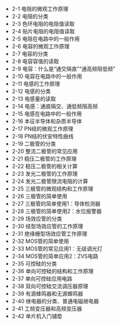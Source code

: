 

- 2-1 电阻的微观工作原理
- 2-2 电阻的分类
- 2-3 色环电阻的电阻值读取
- 2-4 贴片电阻的电阻值读取
- 2-5 电阻在电路中的一般作用
- 2-6 电容的微观工作原理
- 2-7 电容的分类
- 2-8 电容容值的读取
- 2-9 电容：什么是“通交隔直”“通高频阻低频”
- 2-10 电容在电路中的一般作用
- 2-11 电感的工作原理
- 2-12 电感的分类
- 2-13 电感量的读取
- 2-14 电感：通直隔交、通低频阻高频
- 2-15 电感在电路中的一般作用
- 2-16 本征半导体和杂质半导体
- 2-17 PN结的微观工作原理
- 2-18 PN结的伏安特性曲线
- 2-19 二极管的分类
- 2-20 整流二极管的常见应用
- 2-21 稳压二极管的工作原理
- 2-22 稳压二极管的相关计算
- 2-23 发光二极管的工作原理
- 2-24 发光二极管限流电阻的计算
- 2-25 三极管的微观结构和工作原理
- 2-26 三极管的简单使用
- 2-27 三极管的简单使用1：导体检测器
- 2-28 三极管的简单使用2：水位报警器
- 2-29 场效应管的分类
- 2-30 结型场效应管的工作原理
- 2-31 绝缘栅型场效应管工作原理
- 2-32 MOS管的简单使用
- 2-33 MOS管的常见应用1：无级调光灯
- 2-34 MOS管的简单应用2：ZVS电路
- 2-35 可控硅的分类
- 2-36 单向可控硅的结构和工作原理
- 2-37 单向可控硅应用电路
- 2-38 双向可控硅交流调压器原理
- 2-39 有源蜂鸣器和无源蜂鸣器
- 2-40 继电器的分类、普通电磁继电器
- 2-41 工频变压器和高频变压器
- 2-42 单片机入门铺垫



